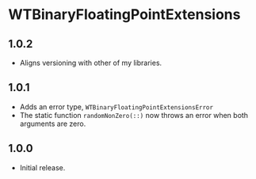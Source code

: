 # WTBinaryFloatingPointExtensions

## 1.0.2

- Aligns versioning with other of my libraries.

## 1.0.1

- Adds an error type, `WTBinaryFloatingPointExtensionsError`
- The static function `randomNonZero(::)` now throws an error when both arguments are zero.

## 1.0.0

- Initial release.
